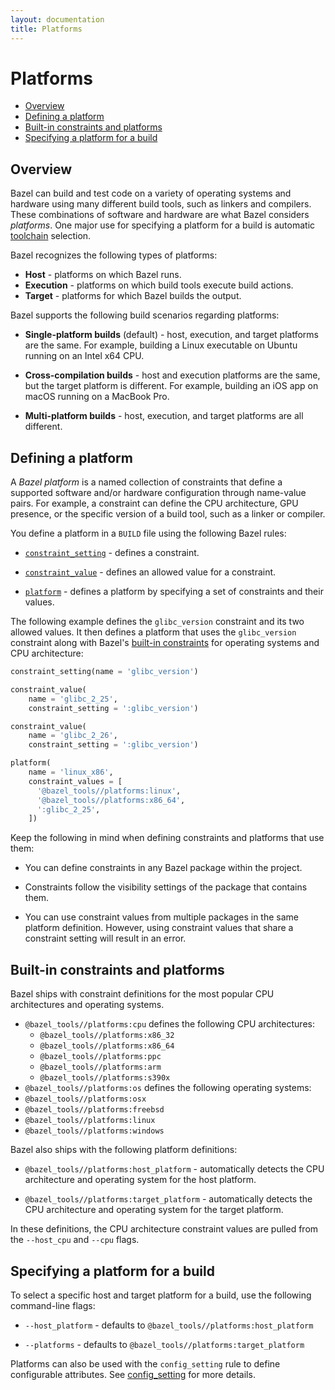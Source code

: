 ```yaml
---
layout: documentation
title: Platforms
---
```


# Platforms

- [Overview](#overview)
- [Defining a platform](#defining-a-platform)
- [Built-in constraints and platforms](#built-in-constraints-and-platforms)
- [Specifying a platform for a build](#specifying-a-platform-for-a-build)

## Overview

Bazel can build and test code on a variety of operating systems and hardware
using many different build tools, such as linkers and compilers. These
combinations of software and hardware are what Bazel considers *platforms*.
One major use for specifying a platform for a build is automatic
[toolchain](toolchains.html) selection.

Bazel recognizes the following types of platforms:

*  **Host** - platforms on which Bazel runs.
*  **Execution** - platforms on which build tools execute build actions.
*  **Target** - platforms for which Bazel builds the output.

Bazel supports the following build scenarios regarding platforms:

*  **Single-platform builds** (default) - host, execution, and target platforms
   are the same. For example, building a Linux executable on Ubuntu running on
   an Intel x64 CPU.

*  **Cross-compilation builds** - host and execution platforms are the same, but
   the target platform is different. For example, building an iOS app on macOS
   running on a MacBook Pro.

*  **Multi-platform builds** - host, execution, and target platforms are all
   different.

## Defining a platform

A *Bazel platform* is a named collection of constraints that define a supported
software and/or hardware configuration through name-value pairs. For example, a
constraint can define the CPU architecture, GPU presence, or the specific
version of a build tool, such as a linker or compiler.

You define a platform in a `BUILD` file using the following Bazel rules:

*  [`constraint_setting`](be/platform.html#constraint_setting) - defines a
   constraint.

*  [`constraint_value`](be/platform.html#constraint_value) - defines an allowed
   value for a constraint.

*  [`platform`](be/platform.html#platform) - defines a platform by specifying
   a set of constraints and their values.

The following example defines the `glibc_version` constraint and its two allowed
values. It then defines a platform that uses the `glibc_version` constraint
along with Bazel's [built-in constraints](#built-in-constraints-and-platforms)
for operating systems and CPU architecture:

```python
constraint_setting(name = 'glibc_version')

constraint_value(
    name = 'glibc_2_25',
    constraint_setting = ':glibc_version')

constraint_value(
    name = 'glibc_2_26',
    constraint_setting = ':glibc_version')

platform(
    name = 'linux_x86',
    constraint_values = [
      '@bazel_tools//platforms:linux',
      '@bazel_tools//platforms:x86_64',
      ':glibc_2_25',
    ])
```

Keep the following in mind when defining constraints and platforms that use
them:

*  You can define constraints in any Bazel package within the project.

*  Constraints follow the visibility settings of the package that contains them.

*  You can use constraint values from multiple packages in the same platform
   definition. However, using constraint values that share a constraint setting
   will result in an error.

## Built-in constraints and platforms

Bazel ships with constraint definitions for the most popular CPU architectures
and operating systems.

*  `@bazel_tools//platforms:cpu` defines the following CPU architectures:
   *  `@bazel_tools//platforms:x86_32`
   *  `@bazel_tools//platforms:x86_64`
   *  `@bazel_tools//platforms:ppc`
   *  `@bazel_tools//platforms:arm`
   *  `@bazel_tools//platforms:s390x`
*   `@bazel_tools//platforms:os` defines the following operating systems:
   *  `@bazel_tools//platforms:osx`
   *  `@bazel_tools//platforms:freebsd`
   *  `@bazel_tools//platforms:linux`
   *  `@bazel_tools//platforms:windows`

Bazel also ships with the following platform definitions:

*  `@bazel_tools//platforms:host_platform` - automatically detects the CPU
   architecture and operating system for the host platform.

*  `@bazel_tools//platforms:target_platform` - automatically detects the CPU
   architecture and operating system for the target platform.

In these definitions, the CPU architecture constraint values are pulled from the
`--host_cpu` and `--cpu` flags.

## Specifying a platform for a build

To select a specific host and target platform for a build, use the following
command-line flags:

*  `--host_platform` - defaults to `@bazel_tools//platforms:host_platform`

*  `--platforms` - defaults to `@bazel_tools//platforms:target_platform`

Platforms can also be used with the `config_setting` rule to define configurable
attributes. See [config_setting](be/general.html#config_setting) for more
details.
